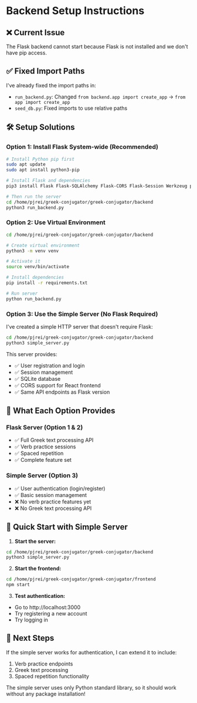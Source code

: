 # Backend Setup Instructions

## ❌ Current Issue
The Flask backend cannot start because Flask is not installed and we don't have pip access.

## ✅ Fixed Import Paths
I've already fixed the import paths in:
- `run_backend.py`: Changed `from backend.app import create_app` → `from app import create_app`
- `seed_db.py`: Fixed imports to use relative paths

## 🛠️ Setup Solutions

### Option 1: Install Flask System-wide (Recommended)
```bash
# Install Python pip first
sudo apt update
sudo apt install python3-pip

# Install Flask and dependencies
pip3 install Flask Flask-SQLAlchemy Flask-CORS Flask-Session Werkzeug python-dotenv

# Then run the server
cd /home/pjrei/greek-conjugator/greek-conjugator/backend
python3 run_backend.py
```

### Option 2: Use Virtual Environment
```bash
cd /home/pjrei/greek-conjugator/greek-conjugator/backend

# Create virtual environment
python3 -m venv venv

# Activate it
source venv/bin/activate

# Install dependencies
pip install -r requirements.txt

# Run server
python run_backend.py
```

### Option 3: Use the Simple Server (No Flask Required)
I've created a simple HTTP server that doesn't require Flask:

```bash
cd /home/pjrei/greek-conjugator/greek-conjugator/backend
python3 simple_server.py
```

This server provides:
- ✅ User registration and login
- ✅ Session management
- ✅ SQLite database
- ✅ CORS support for React frontend
- ✅ Same API endpoints as Flask version

## 🎯 What Each Option Provides

### Flask Server (Option 1 & 2)
- ✅ Full Greek text processing API
- ✅ Verb practice sessions
- ✅ Spaced repetition
- ✅ Complete feature set

### Simple Server (Option 3)
- ✅ User authentication (login/register)
- ✅ Basic session management
- ❌ No verb practice features yet
- ❌ No Greek text processing API

## 🚀 Quick Start with Simple Server

1. **Start the server:**
```bash
cd /home/pjrei/greek-conjugator/greek-conjugator/backend
python3 simple_server.py
```

2. **Start the frontend:**
```bash
cd /home/pjrei/greek-conjugator/greek-conjugator/frontend
npm start
```

3. **Test authentication:**
- Go to http://localhost:3000
- Try registering a new account
- Try logging in

## 📝 Next Steps

If the simple server works for authentication, I can extend it to include:
1. Verb practice endpoints
2. Greek text processing
3. Spaced repetition functionality

The simple server uses only Python standard library, so it should work without any package installation!